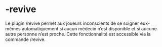 # -revive
Le plugin /revive permet aux joueurs inconscients de se soigner eux-mêmes automatiquement si aucun médecin n’est disponible et si aucune autre personne n’est proche. Cette fonctionnalité est accessible via la commande /revive.
